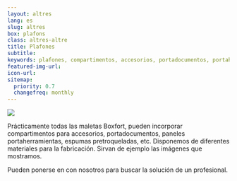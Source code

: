 ```yaml
---
layout: altres
lang: es
slug: altres
box: plafons
class: altres-altre
title: Plafones
subtitle:
keywords: plafones, compartimentos, accesorios, portadocumentos, portaherramientas, espumas, pretroqueladas
featured-img-url:
icon-url: 
sitemap:
  priority: 0.7
  changefreq: monthly
--- 
```


 	
<p class="text-center"><img src="{{ site.base_url }}/assets/img/01-thumbnail-box-fort-altres-plafons-carpetes.jpg"></p>

Prácticamente todas las maletas Boxfort, pueden incorporar compartimentos para accesorios, portadocumentos, paneles portaherramientas, espumas pretroqueladas, etc. Disponemos de diferentes materiales para la fabricación. Sirvan de ejemplo las imágenes que mostramos.

Pueden ponerse en con nosotros para buscar la solución de un profesional.